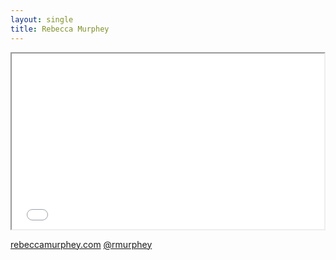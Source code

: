 ```yaml
---
layout: single
title: Rebecca Murphey
---
```


<iframe src="//player.vimeo.com/video/31308978" width="500" height="281" webkitallowfullscreen mozallowfullscreen allowfullscreen></iframe>

<a class="reference" href="http://rebeccamurphey.com/"><i class="fa fa-home"></i> rebeccamurphey.com</a> <a class="reference" href="http://www.twitter.com/rmurphey"><i class="fa fa-twitter"></i> @rmurphey</a>